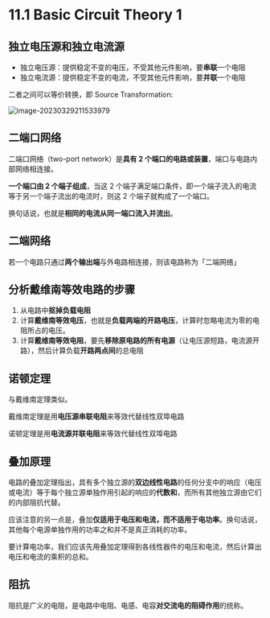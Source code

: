 
11\.1 Basic Circuit Theory 1
============================


独立电压源和独立电流源
-----------


* 独立电压源：提供稳定不变的电压，不受其他元件影响，要**串联**一个电阻
* 独立电流源：提供稳定不变的电流，不受其他元件影响，要**并联**一个电阻


二者之间可以等价转换，即 Source Transformation:  

![image-20230329211533979](https://s2.loli.net/2023/03/29/gWHLyFEhYwU62S5.png)


二端口网络
-----


二端口网络（two\-port network）是**具有 2 个端口的电路或装置**，端口与电路内部网络相连接。  

**一个端口由 2 个端子组成**，当这 2 个端子满足端口条件，即一个端子流入的电流等于另一个端子流出的电流时，则这 2 个端子就构成了一个端口。  

换句话说，也就是**相同的电流从同一端口流入并流出**。


二端网络
----


若一个电路只通过**两个输出端**与外电路相连接，则该电路称为「二端网络」


分析戴维南等效电路的步骤
------------


1. 从电路中**抠掉负载电阻**
2. 计算**戴维南等效电压**，也就是**负载两端的开路电压**，计算时忽略电流为零的电阻所占的电压。
3. 计算**戴维南等效电阻**，要先**移除原电路的所有电源**（让电压源短路，电流源开路），然后计算负载**开路两点间**的总电阻


诺顿定理
----


与戴维南定理类似。


戴维南定理是用**电压源串联电阻**来等效代替线性双埠电路  

诺顿定理是用**电流源并联电阻**来等效代替线性双埠电路


叠加原理
----


电路的叠加定理指出，具有多个独立源的**双边线性电路**的任何分支中的响应（电压或电流）等于每个独立源单独作用引起的响应的**代数和**，而所有其他独立源由它们的内部阻抗代替。


应该注意的另一点是，叠加**仅适用于电压和电流，而不适用于电功率**。换句话说，其他每个电源单独作用的功率之和并不是真正消耗的功率。  

要计算电功率，我们应该先用叠加定理得到各线性器件的电压和电流，然后计算出电压和电流的乘积的总和。


阻抗
--


阻抗是广义的电阻，是电路中电阻、电感、电容**对交流电的阻碍作用**的统称。


